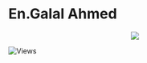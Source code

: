 # En.Galal Ahmed

<p align="center">
  <img src="https://readme-typing-svg.demolab.com/?lines=I+am+a+Software+Engineer;&font=Fira%20Code&center=true&size=40&width=700&height=150&duration=5000&pause=1000">
</p>

<img src="https://komarev.com/ghpvc/?username=Galal-20&style=flat-square&color=blue" alt="Views"/>



<!--

Here are some ideas to get you started:

- 🔭 I’m currently working on ...
- 🌱 I’m currently learning ...
- 👯 I’m looking to collaborate on ...
- 🤔 I’m looking for help with ...
- 💬 Ask me about ...
- 📫 How to reach me: ...
- 😄 Pronouns: ...
- ⚡ Fun fact: ...
-->
